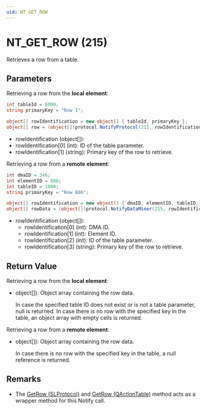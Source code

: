 ```yaml
---
uid: NT_GET_ROW
---
```


# NT_GET_ROW (215)

Retrieves a row from a table.

## Parameters

Retrieving a row from the **local element**:

```csharp
int tableId = 6000;
string primaryKey = "Row 1";

object[] rowIdentification = new object[] { tableId, primaryKey };
object[] row = (object[])protocol.NotifyProtocol(215, rowIdentification, null);
```

- rowIdentification (object[]):
- rowIdentification[0] (int): ID of the table parameter.
- rowIdentification[1] (string): Primary key of the row to retrieve. 

Retrieving a row from a **remote element**:

```csharp
int dmaID = 346;
int elementID = 806;
int tableID = 1000;
string primaryKey = "Row 886";

object[] rowIdentification = new object[] { dmaID, elementID, tableID, primaryKey };
object[] rowData = (object[])protocol.NotifyDataMiner(215, rowIdentification, null);
```

- rowIdentification (object[]):
  - rowIdentification[0] (int): DMA ID.
  - rowIdentification[1] (int): Element ID.
  - rowIdentification[2] (int): ID of the table parameter.
  - rowIdentification[3] (string): Primary key of the row to retrieve.

## Return Value

Retrieving a row from the **local element**:

- object[]): Object array containing the row data.

  In case the specified table ID does not exist or is not a table parameter, null is returned.
  In case there is no row with the specified key in the table, an object array with empty cells is returned.

Retrieving a row from a **remote element**:

- object[]): Object array containing the row data.
  
  In case there is no row with the specified key in the table, a null reference is returned.

## Remarks

- The [GetRow (SLProtocol)](xref:Skyline.DataMiner.Scripting.SLProtocol.GetRow(System.Int32,System.String)) and [GetRow (QActionTable)](xref:Skyline.DataMiner.Scripting.QActionTable.GetRow(System.String)) method acts as a wrapper method for this Notify call.
